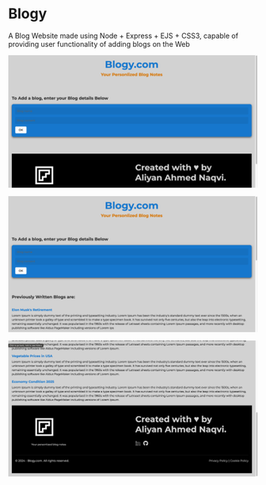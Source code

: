 # Blogy
A Blog Website made using Node + Express + EJS + CSS3, capable of providing user functionality of adding blogs on the Web


![Screenshot of the Project](public/images/ss1.png)

![Screenshot of the Project](public/images/ss2.png)

![Screenshot of the Project](public/images/ss3.png)
